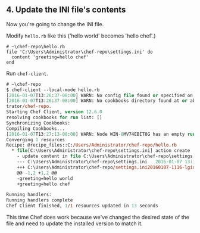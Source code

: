 ## 4. Update the INI file's contents

Now you're going to change the INI file.

Modify <code class="file-path">hello.rb</code> like this ('hello world' becomes 'hello chef'.)

```ruby-Win32
# ~\chef-repo\hello.rb
file 'C:\Users\Administrator\chef-repo\settings.ini' do
  content 'greeting=hello chef'
end
```

Run `chef-client`.

```ps
# ~\chef-repo
$ chef-client --local-mode hello.rb
[2016-01-07T13:26:37-08:00] WARN: No config file found or specified on command line, using command line options.
[2016-01-07T13:26:37-08:00] WARN: No cookbooks directory found at or above current directory.  Assuming C:/Users/Adminis
trator/chef-repo.
Starting Chef Client, version 12.6.0
resolving cookbooks for run list: []
Synchronizing Cookbooks:
Compiling Cookbooks...
[2016-01-07T13:27:13-08:00] WARN: Node WIN-8MV74EBIT8G has an empty run list.
Converging 1 resources
Recipe: @recipe_files::C:/Users/Administrator/chef-repo/hello.rb
  * file[C:\Users\Administrator\chef-repo\settings.ini] action create
    - update content in file C:\Users\Administrator\chef-repo\settings.ini from 6823fa to cfde92
    --- C:\Users\Administrator\chef-repo\settings.ini   2016-01-07 13:12:00.000000000 -0800
    +++ C:\Users\Administrator\chef-repo/settings.ini20160107-1116-lgioqv       2016-01-07 13:27:13.000000000 -0800
    @@ -1,2 +1,2 @@
    -greeting=hello world
    +greeting=hello chef

Running handlers:
Running handlers complete
Chef Client finished, 1/1 resources updated in 13 seconds
```

This time Chef does work because we've changed the desired state of the file and need to update the installed version to match it.
